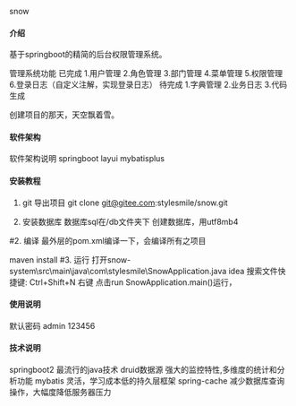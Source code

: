 snow

#### 介绍
基于springboot的精简的后台权限管理系统。

管理系统功能
已完成
1.用户管理 2.角色管理 3.部门管理 4.菜单管理 5.权限管理 
6.登录日志（自定义注解，实现登录日志）
待完成
1.字典管理 2.业务日志 3.代码生成

创建项目的那天，天空飘着雪。
#### 软件架构
软件架构说明
springboot
layui
mybatisplus

#### 安装教程

1. git 导出项目
git clone git@gitee.com:stylesmile/snow.git

2. 安装数据库 数据库sql在/db文件夹下
创建数据库，用utf8mb4

#2. 编译
最外层的pom.xml编译一下，会编译所有之项目

maven install
#3. 运行
打开snow-system\src\main\java\com\stylesmile\SnowApplication.java
idea 搜索文件快捷键: Ctrl+Shift+N
右键 点击run SnowApplication.main()运行，
#### 使用说明


默认密码 admin 123456

#### 技术说明
springboot2 最流行的java技术
druid数据源 强大的监控特性,多维度的统计和分析功能
mybatis  灵活，学习成本低的持久层框架
spring-cache 减少数据库查询操作，大幅度降低服务器压力
